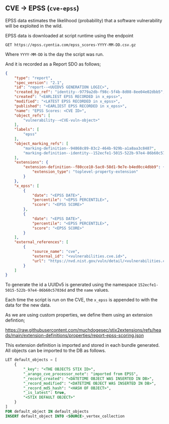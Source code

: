 ## CVE -> EPSS (`cve-epss`)

EPSS data estimates the likelihood (probability) that a software vulnerability will be exploited in the wild.

EPSS data is downloaded at script runtime using the endpoint

```shell
GET https://epss.cyentia.com/epss_scores-YYYY-MM-DD.csv.gz
```

Where `YYYY-MM-DD` is the day the script was run.

And it is recorded as a Report SDO as follows;

```json
{
    "type": "report",
    "spec_version": "2.1",
    "id": "report--<UUIDV5 GENERATION LOGIC>",
    "created_by_ref": "identity--9779a2db-f98c-5f4b-8d08-8ee04e02dbb5",
    "created": "<EARLIEST EPSS RECORDED in x_epss>",
    "modified": "<LATEST EPSS RECORDED in x_epss>",
    "published": "<EARLIEST EPSS RECORDED in x_epss>",
    "name": "EPSS Scores: <CVE ID>",
    "object_refs": [
        "vulnerability--<CVE-vuln-object>"
    ],
    "labels": [
        "epss"
    ],
    "object_marking_refs": [
        "marking-definition--94868c89-83c2-464b-929b-a1a8aa3c8487",
        "marking-definition--identity--152ecfe1-5015-522b-97e4-86b60c57036d"
    ],
    "extensions": {
        "extension-definition--f80cce10-5ac0-58d1-9e7e-b4ed0cc4dbb9": {
            "extension_type": "toplevel-property-extension"
        }
    },
    "x_epss": [
        {
            "date": "<EPSS DATE>",
            "percentile": "<EPSS PERCENTILE>",
            "score": "<EPSS SCORE>"
        },
        {
            "date": "<EPSS DATE>",
            "percentile": "<EPSS PERCENTILE>",
            "score": "<EPSS SCORE>"
        }
    ],
    "external_references": [
        {
            "source_name": "cve",
            "external_id": "<vulnerabilities.cve.id>",
            "url": "https://nvd.nist.gov/vuln/detail/<vulnerabilities.cve.id>"
        }
    ]
}
```

To generate the id a UUIDv5 is generated using the namespace `152ecfe1-5015-522b-97e4-86b60c57036d` and the `name` values.

Each time the script is run on the CVE, the `x_epss` is appended to with the data for the new data.

As we are using custom properties, we define them using an extension defintion;

https://raw.githubusercontent.com/muchdogesec/stix2extensions/refs/heads/main/extension-definitions/properties/report-epss-scoring.json

This extension definition is imported and stored in each bundle generated. All objects can be imported to the DB as follows.

```sql
LET default_objects = [
    {
        "_key": "<THE OBJECTS STIX ID>",
        "_arango_cve_processor_note": "imported from EPSS",
        "_record_created": "<DATETIME OBJECT WAS INSERTED IN DB>",
        "_record_modified": "<DATETIME OBJECT WAS INSERTED IN DB>",
        "_record_md5_hash": "<HASH OF OBJECT>",
        "_is_latest": true,
        "<STIX DEFAULT OBJECT>"
    }
]
FOR default_object IN default_objects
INSERT default_object INTO <SOURCE>_vertex_collection
```
